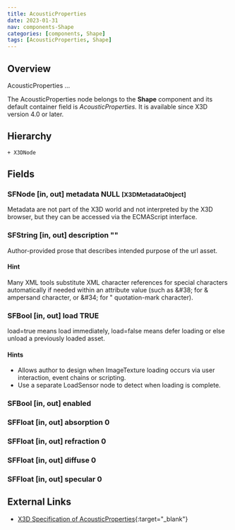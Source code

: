 ```yaml
---
title: AcousticProperties
date: 2023-01-31
nav: components-Shape
categories: [components, Shape]
tags: [AcousticProperties, Shape]
---
```

<style>
.post h3 {
   word-spacing: 0.2em;
}
</style>

## Overview

AcousticProperties ...

The AcousticProperties node belongs to the **Shape** component and its default container field is *AcousticProperties.* It is available since X3D version 4.0 or later.

## Hierarchy

```
+ X3DNode
```

## Fields

### SFNode [in, out] **metadata** NULL <small>[X3DMetadataObject]</small>

Metadata are not part of the X3D world and not interpreted by the X3D browser, but they can be accessed via the ECMAScript interface.

### SFString [in, out] **description** ""

Author-provided prose that describes intended purpose of the url asset.

#### Hint

Many XML tools substitute XML character references for special characters automatically if needed within an attribute value (such as &amp;#38; for & ampersand character, or &amp;#34; for " quotation-mark character).

### SFBool [in, out] **load** TRUE

load=true means load immediately, load=false means defer loading or else unload a previously loaded asset.

#### Hints

- Allows author to design when ImageTexture loading occurs via user interaction, event chains or scripting.
- Use a separate LoadSensor node to detect when loading is complete.

### SFBool [in, out] **enabled** <small></small>

### SFFloat [in, out] **absorption** 0 <small></small>

### SFFloat [in, out] **refraction** 0 <small></small>

### SFFloat [in, out] **diffuse** 0 <small></small>

### SFFloat [in, out] **specular** 0 <small></small>

## External Links

- [X3D Specification of AcousticProperties](https://www.web3d.org/documents/specifications/19775-1/V4.0/Part01/components/shape.html#AcousticProperties){:target="_blank"}
